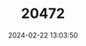 ---
title: "20472"
category: "Spermophilus citellus"
draft: false
date: 2024-02-22 13:03:50
languages:
  English: ["European Souslik", "European Squirrel", "European Ground Squirrel"]
  Spanish; Castilian: ["Ardilla Terrestre"]
  French: ["Souslik D'Europe"]
  Greek, Modern (1453-): ["Λαγόγυρος"]
---